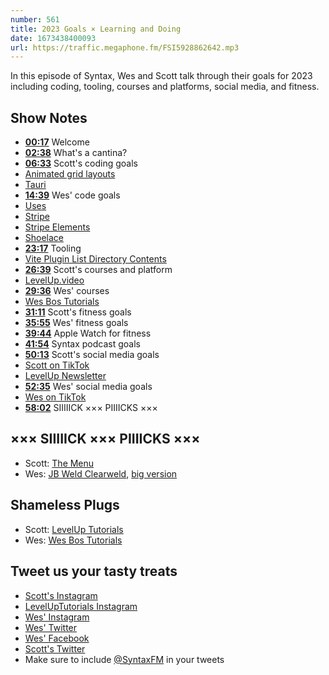 ```yaml
---
number: 561
title: 2023 Goals × Learning and Doing
date: 1673438400093
url: https://traffic.megaphone.fm/FSI5928862642.mp3
---
```


In this episode of Syntax, Wes and Scott talk through their goals for 2023 including coding, tooling, courses and platforms, social media, and fitness.

## Show Notes

* **[00:17](#t=00:17)** Welcome
* **[02:38](#t=02:38)** What's a cantina?
* **[06:33](#t=06:33)** Scott's coding goals
* [Animated grid layouts](https://web.dev/css-animated-grid-layouts/)
* [Tauri](https://tauri.app)
* **[14:39](#t=14:39)** Wes' code goals
* [Uses](https://uses.tech)
* [Stripe](https://stripe.com)
* [Stripe Elements](https://stripe.com/payments/elements)
* [Shoelace](https://shoelace.style)
* **[23:17](#t=23:17)** Tooling
* [Vite Plugin List Directory Contents](https://www.npmjs.com/package/vite-plugin-list-directory-contents)
* **[26:39](#t=26:39)** Scott's courses and platform
* [LevelUp.video](https://levelup.video)
* **[29:36](#t=29:36)** Wes' courses
* [Wes Bos Tutorials](https://wesbos.com/courses)
* **[31:11](#t=31:11)** Scott's fitness goals
* **[35:55](#t=35:55)** Wes' fitness goals
* **[39:44](#t=39:44)** Apple Watch for fitness
* **[41:54](#t=41:54)** Syntax podcast goals
* **[50:13](#t=50:13)** Scott's social media goals
* [Scott on TikTok](https://www.tiktok.com/@leveluptuts)
* [LevelUp Newsletter](https://levelup.video/newsletter)
* **[52:35](#t=52:35)** Wes' social media goals
* [Wes on TikTok](https://www.tiktok.com/@wesbos)
* **[58:02](#t=58:02)** SIIIIICK ××× PIIIICKS ×××

## ××× SIIIIICK ××× PIIIICKS ×××

* Scott: [The Menu](https://letterboxd.com/film/the-menu-2022/)
* Wes: [JB Weld Clearweld](https://amzn.to/3GR4c0y), [big version](https://twitter.com/wesbos/status/1612472798689067008)

## Shameless Plugs

* Scott: [LevelUp Tutorials](https://levelup.video)
* Wes: [Wes Bos Tutorials](https://wesbos.com/courses)

## Tweet us your tasty treats

* [Scott's Instagram](https://www.instagram.com/stolinski/)
* [LevelUpTutorials Instagram](https://www.instagram.com/LevelUpTutorials/)
* [Wes' Instagram](https://www.instagram.com/wesbos/)
* [Wes' Twitter](https://twitter.com/wesbos)
* [Wes' Facebook](https://www.facebook.com/wesbos.developer)
* [Scott's Twitter](https://twitter.com/stolinski)
* Make sure to include [@SyntaxFM](https://twitter.com/SyntaxFM) in your tweets
